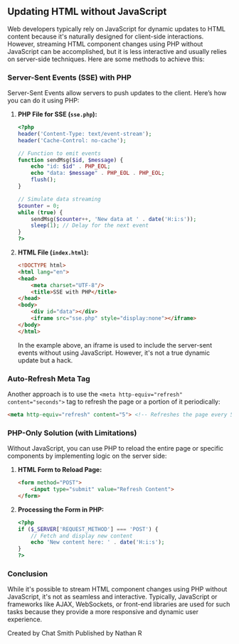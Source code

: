 ## Updating HTML without JavaScript

Web developers typically rely on JavaScript for dynamic updates to HTML content because it's naturally designed for client-side interactions. However, streaming HTML component changes using PHP without JavaScript can be accomplished, but it is less interactive and usually relies on server-side techniques. Here are some methods to achieve this:

### Server-Sent Events (SSE) with PHP
Server-Sent Events allow servers to push updates to the client. Here’s how you can do it using PHP:

1. **PHP File for SSE (`sse.php`):**
    ```php
    <?php
    header('Content-Type: text/event-stream');
    header('Cache-Control: no-cache');

    // Function to emit events
    function sendMsg($id, $message) {
        echo "id: $id" . PHP_EOL;
        echo "data: $message" . PHP_EOL . PHP_EOL;
        flush();
    }

    // Simulate data streaming
    $counter = 0;
    while (true) {
        sendMsg($counter++, 'New data at ' . date('H:i:s'));
        sleep(1); // Delay for the next event
    }
    ?>
    ```

2. **HTML File (`index.html`):**
    ```html
    <!DOCTYPE html>
    <html lang="en">
    <head>
        <meta charset="UTF-8"/>
        <title>SSE with PHP</title>
    </head>
    <body>
        <div id="data"></div>
        <iframe src="sse.php" style="display:none"></iframe>
    </body>
    </html>
    ```

   In the example above, an iframe is used to include the server-sent events without using JavaScript. However, it's not a true dynamic update but a hack.

### Auto-Refresh Meta Tag
Another approach is to use the `<meta http-equiv="refresh" content="seconds">` tag to refresh the page or a portion of it periodically:

```html
<meta http-equiv="refresh" content="5"> <!-- Refreshes the page every 5 seconds -->
```

### PHP-Only Solution (with Limitations)
Without JavaScript, you can use PHP to reload the entire page or specific components by implementing logic on the server side:

1. **HTML Form to Reload Page:**
    ```html
    <form method="POST">
        <input type="submit" value="Refresh Content">
    </form>
    ```

2. **Processing the Form in PHP:**
    ```php
    <?php
    if ($_SERVER['REQUEST_METHOD'] === 'POST') {
        // Fetch and display new content
        echo 'New content here: ' . date('H:i:s');
    }
    ?>
    ```

### Conclusion
While it's possible to stream HTML component changes using PHP without JavaScript, it's not as seamless and interactive. Typically, JavaScript or frameworks like AJAX, WebSockets, or front-end libraries are used for such tasks because they provide a more responsive and dynamic user experience.

Created by Chat Smith
Published by Nathan R
